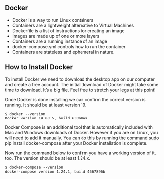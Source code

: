 ## Docker

- Docker is a way to run Linux containers
- Containers are a lightweight alternative to Virtual Machines
- Dockerfile is a list of instructions for creating an image
- Images are made up of one or more layers
- Containers are a running instance of an image
- docker-compose.yml controls how to run the container
- Containers are stateless and ephemeral in nature.


## How to Install Docker

To install Docker we need to download the desktop app on our computer and create a free account. The initial download of
Docker might take some time to download. It’s a big file. Feel free to stretch your legs at this point!

Once Docker is done installing we can confirm the correct version is running. It should be at least version 19.

    $ docker --version
    Docker version 19.03.5, build 633a0ea

Docker Compose is an additional tool that is automatically included with Mac and Windows downloads of Docker. However if
you are on Linux, you will need to add it manually. You can do this by running the command sudo pip install
docker-compose after your Docker installation is complete.

Now run the command below to confirm you have a working version of it, too. The version should be at least 1.24.x.

    $ docker-compose --version
    docker-compose version 1.24.1, build 4667896b
